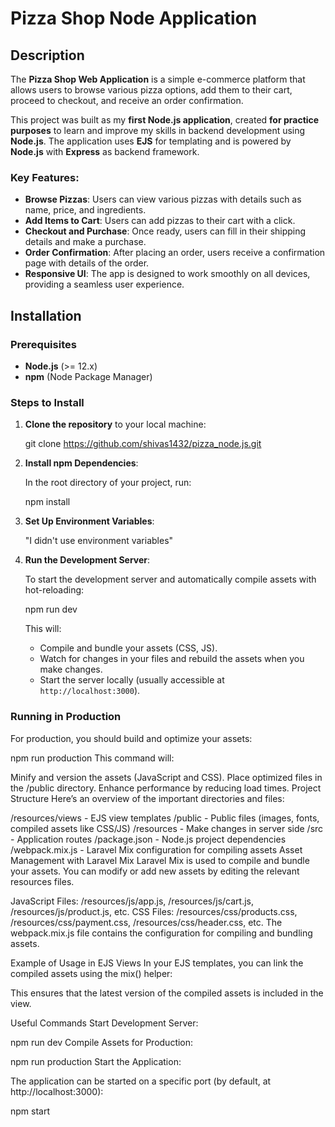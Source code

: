 # Pizza Shop Node Application

## Description

The **Pizza Shop Web Application** is a simple e-commerce platform that allows users to browse various pizza options, add them to their cart, proceed to checkout, and receive an order confirmation. 

This project was built as my **first Node.js application**, created **for practice purposes** to learn and improve my skills in backend development using **Node.js**. The application uses **EJS** for templating and is powered by **Node.js** with **Express** as  backend framework.

### Key Features:
- **Browse Pizzas**: Users can view various pizzas with details such as name, price, and ingredients.
- **Add Items to Cart**: Users can add pizzas to their cart with a click.
- **Checkout and Purchase**: Once ready, users can fill in their shipping details and make a purchase.
- **Order Confirmation**: After placing an order, users receive a confirmation page with details of the order.
- **Responsive UI**: The app is designed to work smoothly on all devices, providing a seamless user experience.



## Installation

### Prerequisites
- **Node.js** (>= 12.x)
- **npm** (Node Package Manager)

### Steps to Install

1. **Clone the repository** to your local machine:

    git clone https://github.com/shivas1432/pizza_node.js.git
   

2. **Install npm Dependencies**:

    In the root directory of your project, run:

    npm install
    

3. **Set Up Environment Variables**:

   "I didn't use environment variables"

4. **Run the Development Server**:

    To start the development server and automatically compile assets with hot-reloading:

    npm run dev
   
    This will:
    - Compile and bundle your assets (CSS, JS).
    - Watch for changes in your files and rebuild the assets when you make changes.
    - Start the server locally (usually accessible at `http://localhost:3000`).

### Running in Production

For production, you should build and optimize your assets:

npm run production
This command will:

Minify and version the assets (JavaScript and CSS).
Place optimized files in the /public directory.
Enhance performance by reducing load times.
Project Structure
Here’s an overview of the important directories and files:


/resources/views      - EJS view templates
/public               - Public files (images, fonts, compiled assets like CSS/JS)
/resources            - Make changes in server side
/src                  - Application routes
/package.json         - Node.js project dependencies
/webpack.mix.js       - Laravel Mix configuration for compiling assets
Asset Management with Laravel Mix
Laravel Mix is used to compile and bundle your assets. You can modify or add new assets by editing the relevant resources files.

JavaScript Files: /resources/js/app.js, /resources/js/cart.js, /resources/js/product.js, etc.
CSS Files: /resources/css/products.css, /resources/css/payment.css, /resources/css/header.css, etc.
The webpack.mix.js file contains the configuration for compiling and bundling assets.

Example of Usage in EJS Views
In your EJS templates, you can link the compiled assets using the mix() helper:

<head>
    <link rel="stylesheet" href="{{ mix('/css/app.css') }}">
</head>

<body>
    <script src="{{ mix('/js/app.js') }}"></script>
</body>
This ensures that the latest version of the compiled assets is included in the view.

Useful Commands
Start Development Server:

npm run dev
Compile Assets for Production:

npm run production
Start the Application:

The application can be started on a specific port (by default, at http://localhost:3000):

npm start